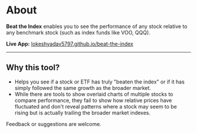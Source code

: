 # About
**Beat the Index** enables you to see the performance of any stock relative to any benchmark stock (such as index funds like VOO, QQQ).

**Live App:** [lokeshyadav5797.github.io/beat-the-index](https://lokeshyadav5797.github.io/beat-the-index/)


* * *


## Why this tool?
- Helps you see if a stock or ETF has truly "beaten the index" or if it has simply followed the same growth as the broader market.
- While there are tools to show overlaid charts of multiple stocks to compare performance, they fail to show how relative prices have fluctuated and don't reveal patterns where a stock may seem to be rising but is actually trailing the broader market indexes.


Feedback or suggestions are welcome.

